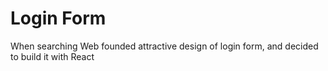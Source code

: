 # Login Form
When searching Web founded attractive design of login form, and decided to build it with React
